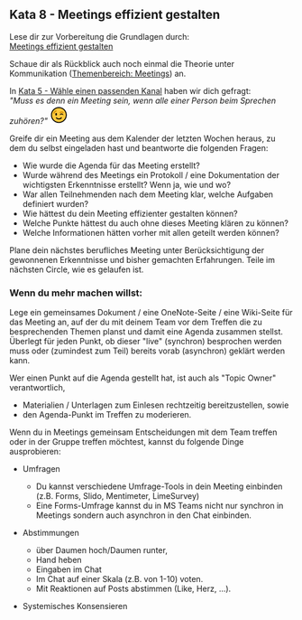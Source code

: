## Kata 8 - Meetings effizient gestalten

Lese dir zur Vorbereitung die Grundlagen durch:  
[Meetings effizient gestalten](6-3-Theorie-Zusammenarbeit.md#meetings-effizient-gestalten)

Schaue dir als Rückblick auch noch einmal die Theorie unter
Kommunikation ([Themenbereich: Meetings](6-1-Theorie-Kommunikation.md#themenbereich-meetings)) an.

In [Kata 5 - Wähle einen passenden Kanal](5-5-Kata-5.md) haben wir dich gefragt:  
*"Muss es denn ein Meeting sein, wenn alle einer Person beim Sprechen
zuhören?"*
![](images/zwinkersmiley.png)

Greife dir ein Meeting aus dem Kalender der letzten Wochen heraus, zu
dem du selbst eingeladen hast und beantworte die folgenden Fragen:

-   Wie wurde die Agenda für das Meeting erstellt?
-   Wurde während des Meetings ein Protokoll / eine Dokumentation der
    wichtigsten Erkenntnisse erstellt? Wenn ja, wie und wo?
-   War allen Teilnehmenden nach dem Meeting klar, welche Aufgaben
    definiert wurden?
-   Wie hättest du dein Meeting effizienter gestalten können?
-   Welche Punkte hättest du auch ohne dieses Meeting klären zu können?
-   Welche Informationen hätten vorher mit allen geteilt werden können?

Plane dein nächstes berufliches Meeting unter Berücksichtigung der
gewonnenen Erkenntnisse und bisher gemachten Erfahrungen. Teile im
nächsten Circle, wie es gelaufen ist.

### Wenn du mehr machen willst: 

Lege ein gemeinsames Dokument / eine OneNote-Seite / eine Wiki-Seite für
das Meeting an, auf der du mit deinem Team vor dem Treffen die zu
besprechenden Themen planst und damit eine Agenda zusammen stellst.  
Überlegt für jeden Punkt, ob dieser "live" (synchron) besprochen
werden muss oder (zumindest zum Teil) bereits vorab (asynchron) geklärt
werden kann.

Wer einen Punkt auf die Agenda gestellt hat, ist auch als "Topic
Owner" verantwortlich,

-   Materialien / Unterlagen zum Einlesen rechtzeitig bereitzustellen,
    sowie
-   den Agenda-Punkt im Treffen zu moderieren.

Wenn du in Meetings gemeinsam Entscheidungen mit dem Team treffen oder
in der Gruppe treffen möchtest, kannst du folgende Dinge ausprobieren:

-   Umfragen
    -   Du kannst verschiedene Umfrage-Tools in dein Meeting einbinden
        (z.B. Forms, Slido, Mentimeter, LimeSurvey)
    -   Eine Forms-Umfrage kannst du in MS Teams nicht nur synchron in
        Meetings sondern auch asynchron in den Chat einbinden.

-   Abstimmungen
    -   über Daumen hoch/Daumen runter,
    -   Hand heben
    -   Eingaben im Chat
    -   Im Chat auf einer Skala (z.B. von 1-10) voten.
    -   Mit Reaktionen auf Posts abstimmen (Like, Herz, ...).

-   Systemisches Konsensieren
